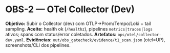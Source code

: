 # OBS-2 — OTel Collector (Dev)
**Objetivo:** Subir o Collector (dev) com OTLP→Prom/Tempo/Loki + tail sampling.
**Aceite:** health ok (`/healthz`), pipelines `metrics|traces|logs` ativos; spans com status/error coletados.
**Artefatos:** `ops/otel/collector-dev.yaml`.
**Evidências:** `out/obs_gatecheck/evidence/t1_scan.json` (otel=UP), screenshots/CLI dos pipelines.

